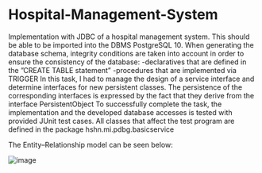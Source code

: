 # Hospital-Management-System

Implementation with JDBC of a hospital management system. This should be able to be imported into the DBMS PostgreSQL 10.
When generating the database schema, integrity conditions are taken into account in order to ensure the consistency of the database:
-declaratives that are defined in the ”CREATE TABLE statement”
-procedures that are implemented via TRIGGER
In this task, I had to manage the design of a service interface and determine interfaces for new persistent classes.
The persistence of the corresponding interfaces is expressed by the fact that they derive from the interface PersistentObject
To successfully complete the task, the implementation and the developed database accesses is tested with provided JUnit test cases.
All classes that affect the test program are defined in the package hshn.mi.pdbg.basicservice

The Entity–Relationship model can be seen below:

![image](https://user-images.githubusercontent.com/43239611/94337935-de030900-fff6-11ea-870c-fa7f56aa9c70.png)
